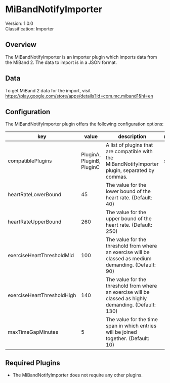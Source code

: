 # MiBandNotifyImporter
Version: 1.0.0  
Classification: Importer

Overview
-----
The MiBandNotifyImporter is an importer plugin which imports data from the MiBand 2. The data to import is in a JSON format. 

Data
-----
To get MiBand 2 data for the import, visit https://play.google.com/store/apps/details?id=com.mc.miband1&hl=en

Configuration
-----
The MiBandNotifyImporter plugin offers the following configuration options:

| key  | value | description | required |
| ------------- | ------------- |  ------------- | ------------- |
| compatiblePlugins | PluginA, PluginB, PluginC | A list of plugins that are compatible with the MiBandNotifyImporter plugin, separated by commas. | x
| heartRateLowerBound | 45 | The value for the lower bound of the heart rate. (Default: 40) | 
| heartRateUpperBound | 260 | The value for the upper bound of the heart rate. (Default: 250) | 
| exerciseHeartThresholdMid | 100 | The value for the threshold from where an exercise will be classed as medium demanding. (Default: 90) | 
| exerciseHeartThresholdHigh | 140 | The value for the threshold from where an exercise will be classed as highly demanding. (Default: 130) | 
| maxTimeGapMinutes | 5 | The value for the time span in which entries will be joined together. (Default: 10) | 

Required Plugins
-----
 - The MiBandNotifyImporter does not require any other plugins.